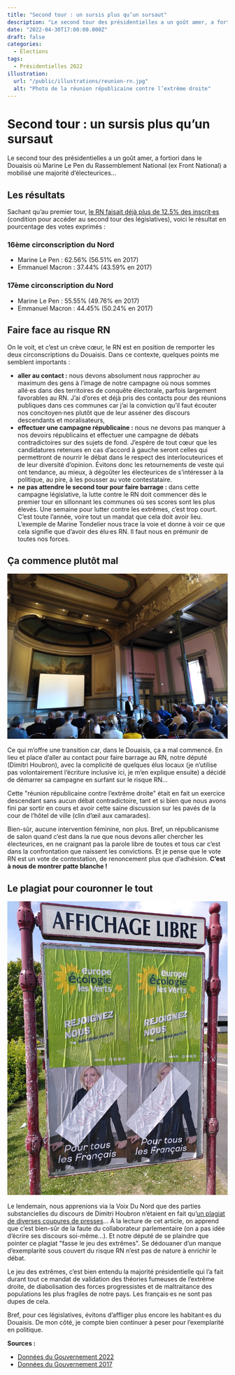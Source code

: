 ```yaml
---
title: "Second tour : un sursis plus qu’un sursaut"
description: "Le second tour des présidentielles a un goût amer, a fortiori dans le Douaisis."
date: "2022-04-30T17:00:00.000Z"
draft: false
categories:
  - Élections
tags:
  - Présidentielles 2022
illustration:
  url: "/public/illustrations/reunion-rn.jpg"
  alt: "Photo de la réunion républicaine contre l’extrême droite"
---
```


# Second tour : un sursis plus qu’un sursaut

Le second tour des présidentielles a un goût amer, a fortiori dans le Douaisis où Marine Le Pen du Rassemblement National (ex Front National) a mobilisé une majorité d’électeurices...

## Les résultats

Sachant qu’au premier tour, [le RN faisait déjà plus de 12.5% des inscrit·es](./presidentielles-2022-barrage-puis-ballottage) (condition pour accéder au second tour des législatives), voici le résultat en pourcentage des votes exprimés :

### 16ème circonscription du Nord

- Marine Le Pen : 62.56% (56.51% en 2017)
- Emmanuel Macron : 37.44% (43.59% en 2017)

### 17ème circonscription du Nord

- Marine Le Pen : 55.55% (49.76% en 2017)
- Emmanuel Macron : 44.45% (50.24% en 2017)

## Faire face au risque RN

On le voit, et c’est un crève cœur, le RN est en position de remporter les deux circonscriptions du Douaisis. Dans ce contexte, quelques points me semblent importants :
- **aller au contact :** nous devons absolument nous rapprocher au maximum des gens à l’image de notre campagne où nous sommes allé·es dans des territoires de conquête électorale, parfois largement favorables au RN. J’ai d’ores et déjà pris des contacts pour des réunions publiques dans ces communes car j’ai la conviction qu’il faut écouter nos concitoyen·nes plutôt que de leur asséner des discours descendants et moralisateurs,
- **effectuer une campagne républicaine :** nous ne devons pas manquer à nos devoirs républicains et effectuer une campagne de débats contradictoires sur des sujets de fond. J’espère de tout cœur que les candidatures retenues en cas d’accord à gauche seront celles qui permettront de nourrir le débat dans le respect des interlocuteurices et de leur diversité d’opinion. Évitons donc les retournements de veste qui ont tendance, au mieux, à dégoûter les électeurices de s’intéresser à la politique, au pire, à les pousser au vote contestataire.
- **ne pas attendre le second tour pour faire barrage :** dans cette campagne législative, la lutte contre le RN doit commencer dès le premier tour en sillonnant les communes où ses scores sont les plus élevés. Une semaine pour lutter contre les extrêmes, c’est trop court. C’est toute l’année, voire tout un mandat que cela doit avoir lieu. L’exemple de Marine Tondelier nous trace la voie et donne à voir ce que cela signifie que d’avoir des élu·es RN. Il faut nous en prémunir de toutes nos forces.

## Ça commence plutôt mal

![Photo de la réunion républicaine contre l’extrême droite](/public/illustrations/reunion-rn.jpg "🖼➡️")

Ce qui m’offre une transition car, dans le Douaisis, ça a mal commencé. En lieu et place d’aller au contact pour faire barrage au RN, notre député (Dimitri Houbron), avec la complicité de quelques élus locaux (je n’utilise pas volontairement l’écriture inclusive ici, je m’en explique ensuite) a décidé de démarrer sa campagne en surfant sur le risque RN...

Cette "réunion républicaine contre l’extrême droite" était en fait un exercice descendant sans aucun débat contradictoire, tant et si bien que nous avons fini par sortir en cours et avoir cette saine discussion sur les pavés de la cour de l’hôtel de ville (clin d’œil aux camarades).

Bien-sûr, aucune intervention féminine, non plus. Bref, un républicanisme de salon quand c’est dans la rue que nous devons aller chercher les électeurices, en ne craignant pas la parole libre de toutes et tous car c’est dans la confrontation que naissent les convictions. Et je pense que le vote RN est un vote de contestation, de renoncement plus que d’adhésion. **C’est à nous de montrer patte blanche !**

## Le plagiat pour couronner le tout


![Photo affiches EÉLV](/public/illustrations/affiches-eelv.jpg "🖼⬅️▮")

Le lendemain, nous apprenions via la Voix Du Nord que des parties substancielles du discours de Dimitri Houbron n’étaient en fait qu’[un plagiat de diverses coupures de presses](https://www.lavoixdunord.fr/1171973/article/2022-04-27/douai-des-extraits-particulierement-inspires-dans-le-discours-du-depute-dimitri)... À la lecture de cet article, on apprend que c’est bien-sûr de la faute du collaborateur parlementaire (on a pas idée d’écrire ses discours soi-même...). Et notre député de se plaindre que pointer ce plagiat "fasse le jeu des extrêmes". Se dédouaner d’un manque d’exemplarité sous couvert du risque RN n’est pas de nature à enrichir le débat.

Le jeu des extrêmes, c’est bien entendu la majorité présidentielle qui l’a fait durant tout ce mandat de validation des théories fumeuses de l’extrême droite, de diabolisation des forces progressistes et de maltraitance des populations les plus fragiles de notre pays. Les français·es ne sont pas dupes de cela.

Bref, pour ces législatives, évitons d’affliger plus encore les habitant·es du Douaisis. De mon côté, je compte bien continuer à peser pour l’exemplarité en politique.

**Sources :**
- [Données du Gouvernement 2022](https://www.data.gouv.fr/fr/datasets/election-presidentielle-des-10-et-24-avril-2022-resultats-du-second-tour/)
- [Données du Gouvernement 2017](https://www.data.gouv.fr/fr/datasets/election-presidentielle-des-23-avril-et-7-mai-2017-resultats-du-2eme-tour-1/)
